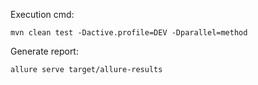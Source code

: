 Execution cmd:

`mvn clean test -Dactive.profile=DEV -Dparallel=method`

Generate report:

`allure serve target/allure-results`